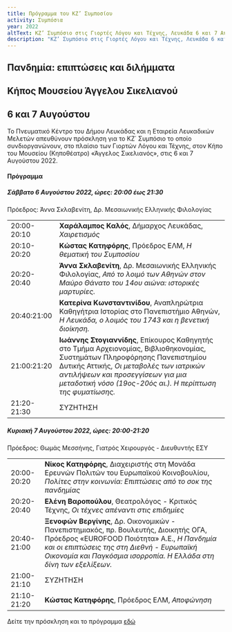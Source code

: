 ```yaml
---
title: Πρόγραμμα του ΚZ’ Συμποσίου
activity: Συμπόσια
year: 2022
altText: ΚZ’ Συμπόσιο στις Γιορτές Λόγου και Τέχνης, Λευκάδα 6 και 7 Αυγούστου 2022, *Πανδημία: επιπτώσεις και διλήμματα*. Το προγράμμα του Συμποσίου ΚZ’ βρίσκεται [εδώ](/xroniko/symposia/symposio_27.html).
description: "ΚZ’ Συμπόσιο στις Γιορτές Λόγου και Τέχνης, Λευκάδα 6 και 7 Αυγούστου 2022, *Πανδημία: επιπτώσεις και διλήμματα*."
---
```


## Πανδημία: επιπτώσεις και διλήμματα
## Κήπος Μουσείου Άγγελου Σικελιανού
## 6 και 7 Αυγούστου

Το Πνευματικό Κέντρο του Δήμου Λευκάδας και η Εταιρεία Λευκαδικών Μελετών απευθύνουν πρόσκληση για το ΚΖ΄ Συμπόσιο το οποίο συνδιοργανώνουν, στο πλαίσιο των Γιορτών Λόγου και Τέχνης, στον Κήπο του Μουσείου \(Κηποθέατρο\) «Άγγελος Σικελιανός», στις 6 και 7 Αυγούστου 2022.

#### Πρόγραμμα

##### Σάββατο 6 Αυγούστου 2022, ώρες: 20:00 έως 21:30

Πρόεδρος: Άννα Σκλαβενίτη, Δρ. Μεσαιωνικής Ελληνικής Φιλολογίας

|                              |                        |
| :--------------------------- | :----------------------|
|20:00-20:10 |**Χαράλαμπος Καλός**, Δήμαρχος Λευκάδας, *Χαιρετισμός*
|20:10-20:20 |**Κώστας Κατηφόρης**, Πρόεδρος ΕΛΜ, *Η θεματική του Συμποσίου*
|20:20-20:40 |**Άννα Σκλαβενίτη**, Δρ. Μεσαιωνικής Ελληνικής Φιλολογίας, *Από το λοιμό των Αθηνών στον Μαύρο Θάνατο του 14ου αιώνα: ιστορικές μαρτυρίες.*
|20:40:21:00 |**Κατερίνα Κωνσταντινίδου**, Αναπληρώτρια Καθηγήτρια Ιστορίας στο Πανεπιστήμιο Αθηνών, *Η Λευκάδα, ο λοιμός του 1743 και η βενετική διοίκηση.*
|21:00:21:20 |**Ιωάννης Στογιαννίδης**, Επίκουρος Καθηγητής στο Τμήμα Αρχειονομίας, Βιβλιοθηκονομίας, Συστημάτων Πληροφόρησης Πανεπιστημίου Δυτικής Αττικής, *Οι μεταβολές των ιατρικών αντιλήψεων και προσεγγίσεων για μια μεταδοτική νόσο \(19ος-20ός αι.\). Η περίπτωση της φυματίωσης.*
|21:20-21:30 |ΣΥΖΗΤΗΣΗ

##### Κυριακή 7 Αυγούστου 2022, ώρες: 20:00-21:20

Πρόεδρος: Θωμάς Μεσσήνης, Γιατρός Χειρουργός - Διευθυντής ΕΣΥ

|                              |                        |
| :--------------------------- | :----------------------|
|20:00-20:20 |**Νίκος Κατηφόρης**, Διαχειριστής στη Μονάδα Ερευνών Πολιτών του Ευρωπαϊκού Κοινοβουλίου, *Πολίτες στην κοινωνία: Επιπτώσεις από το σοκ της πανδημίας*
|20:20-20:40 |**Ελένη Βαροπούλου**, Θεατρολόγος - Κριτικός Τέχνης, *Οι τέχνες απέναντι στις επιδημίες*
|20:40-21:00 |**Ξενοφών Βεργίνης**, Δρ. Οικονομικών - Πανεπιστημιακός, πρ. Βουλευτής, Διοικητής ΟΓΑ, Πρόεδρος «EUROFOOD Ποιότητα» Α.Ε., *Η Πανδημία και οι επιπτώσεις της στη Διεθνή - Ευρωπαϊκή Οικονομία και Παγκόσμια ισορροπία. Η Ελλάδα στη δίνη των εξελίξεων.*
|21:00-21:10 |ΣΥΖΗΤΗΣΗ
|21:10-21:20 |**Κώστας Κατηφόρης**, Πρόεδρος ΕΛΜ, *Αποφώνηση*

Δείτε την πρόσκληση και το πρόγραμμα [εδώ](/documents/prosklhsh_symposio_27.pdf)
